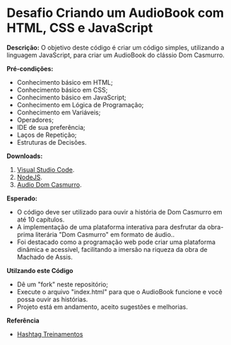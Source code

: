 # Desafio Criando um AudioBook com HTML, CSS e JavaScript

**Descrição:**
O objetivo deste código é criar um código simples, utilizando a linguagem JavaScript, para criar um AudioBook do clássio Dom Casmurro.

**Pré-condições:**
- Conhecimento básico em HTML;
- Conhecimento básico em CSS;
- Conhecimento básico em JavaScript;
- Conhecimento em Lógica de Programação;
- Conhecimento em Variáveis;
- Operadores;
- IDE de sua preferência;
- Laços de Repetição;
- Estruturas de Decisões.

**Downloads:**
1. [Visual Studio Code](https://code.visualstudio.com/download).
2. [NodeJS](https://nodejs.org/en/download).
3. [Audio Dom Casmurro](https://librivox.org/dom-casmurro-by-machado-de-assis/).


**Esperado:**
- O código deve ser utilizado para ouvir a história de Dom Casmurro em até 10 capítulos.
- A implementação de uma plataforma interativa para desfrutar da obra-prima literária "Dom Casmurro" em formato de áudio..
- Foi destacado como a programação web pode
criar uma plataforma dinâmica e acessível,
facilitando a imersão na riqueza da obra de
Machado de Assis.

**Utilzando este Código**
- Dê um "fork" neste repositório;
- Execute o arquivo "index.html" para que o AudioBook funcione e você possa ouvir as histórias.
- Projeto está em andamento, aceito sugestões e melhorias.

**Referência**
- [Hashtag Treinamentos](https://www.youtube.com/watch?v=0OKGGpMPeyM) 









